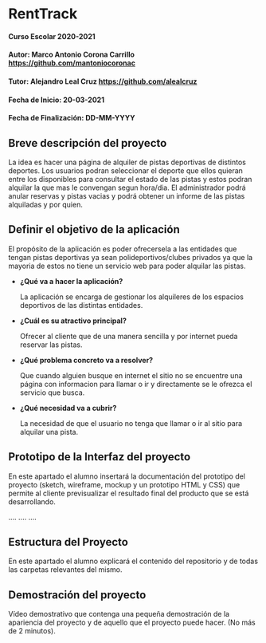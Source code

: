 # RentTrack

#### Curso Escolar 2020-2021
#### Autor: Marco Antonio Corona Carrillo https://github.com/mantoniocoronac
#### Tutor: Alejandro Leal Cruz https://github.com/alealcruz
#### Fecha de Inicio: 20-03-2021
#### Fecha de Finalización: DD-MM-YYYY

## Breve descripción del proyecto

La idea es hacer una página de alquiler de pistas deportivas de distintos deportes.
Los usuarios podran seleccionar el deporte que ellos quieran entre los disponibles para consultar el estado de las pistas y estos podran alquilar
la que mas le convengan segun hora/dia.
El administrador podrá anular reservas y pistas vacias y podrá obtener un informe de las pistas alquiladas y por quien.

## Definir el objetivo de la aplicación

El propósito de la aplicación es poder ofrecersela a las entidades que tengan pistas deportivas ya sean polideportivos/clubes privados ya que la mayoria de estos no tiene un servicio web para poder alquilar las pistas.

- **¿Qué va a hacer la aplicación?**

    La aplicación se encarga de gestionar los alquileres de los espacios deportivos de las distintas entidades.

- **¿Cuál es su atractivo principal?** 

    Ofrecer al cliente que de una manera sencilla y por internet pueda reservar las pistas.

- **¿Qué problema concreto va a resolver?** 

    Que cuando alguien busque en internet el sitio no se encuentre una página con informacion para llamar o ir y directamente se le ofrezca el servicio que busca.

- **¿Qué necesidad va a cubrir?**

    La necesidad de que el usuario no tenga que llamar o ir al sitio para alquilar una pista.


## Prototipo de la Interfaz del proyecto

En este apartado el alumno insertará la documentación del prototipo del proyecto (sketch, wireframe, mockup y un prototipo HTML y CSS)  que permite al cliente previsualizar el resultado final del producto que se está desarrollando.

....
....
....

## Estructura del Proyecto

En este apartado el alumno explicará el contenido del repositorio y de todas las carpetas relevantes del mismo.

## Demostración del proyecto

Vídeo demostrativo que contenga una pequeña demostración de la apariencia del proyecto y de aquello que el proyecto puede hacer. (No más de 2 minutos).